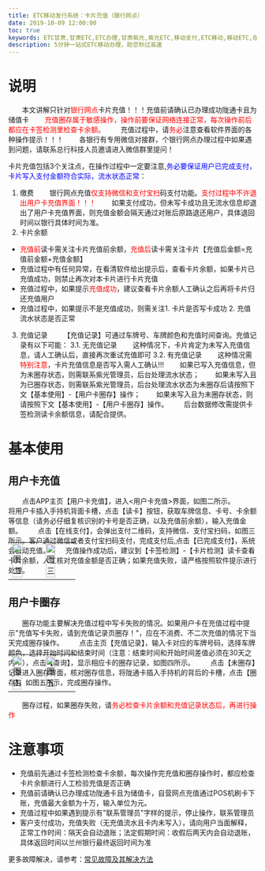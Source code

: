 ```yaml
---
title: ETC移动发行系统：卡片充值（银行网点）
date: 2019-10-09 12:00:00 
toc: true
keywords: ETC甘肃,甘肃ETC,ETC办理,甘肃紫光,紫光ETC,移动支付,ETC移动,移动ETC,在线充值,ETC办理,卡片办理,OBU办理,OBU激活,ETC手持终端,甘肃ETC办理,甘肃ETC发行,移动发行终端,ETC移动发行系统
description: 5分钟一站式ETC移动办理，助您秒过高速
---
```

# 说明
&emsp;&emsp;本文讲解只针对<span style="color:red;">银行网点</span>卡片充值！！！充值前请确认已办理成功陇通卡且为储值卡
&emsp;&emsp;<span style="color:red;">充值圈存属于敏感操作，操作前要保证网络连接正常，每次操作前后都应在卡签检测里检查卡余额。</span>
&emsp;&emsp;充值过程中，请<span style="color:red;">务必</span>注意查看软件界面的各种操作提示！！！
&emsp;&emsp;各银行有专用微信对接群，个银行网点办理过程中如果遇到问题，请联系总行科技人员邀请进入微信群里提问！

卡片充值包括3个关注点，在操作过程中一定要注意,<span style="color:blue;">务必要保证用户已完成支付，卡片写入支付金额符合实际，流水状态正常</span>：
1. 缴费
&emsp;&emsp;银行网点充值<span style="color:red;">仅支持微信和支付宝扫</span>码支付功能。<span style="color:red;">支付过程中不许退出用户卡充值界面！！！</span>
&emsp;&emsp;如果支付成功，但未写卡成功且无流水信息却退出了用户卡充值界面，则充值金额会隔天通过对账后原路退还用户，具体退回时间以银行具体时间为准。
2. 卡片余额
* <span style="color:red;">充值前</span>读卡需关注卡片充值前余额，<span style="color:red;">充值后</span>读卡需关注卡片【充值后金额=充值前金额+充值金额】
* 充值过程中有任何异常，在看清软件给出提示后，查看卡片余额，如果卡片已充值成功，则禁止再次对本卡片进行卡片充值
* 充值过程中，如果提示<span style="color:red;">充值成功</span>，建议查看卡片余额人工确认之后再将卡片归还充值用户
* 充值过程中，如果提示不是充值成功，则需关注1. 卡片是否写卡成功 2. 充值流水状态是否正常
3. 充值记录
&emsp;&emsp;【充值记录】可通过车牌号、车牌颜色和充值时间查询。充值记录有以下可能：
3.1. 无充值记录
&emsp;&emsp;这种情况下，卡片肯定为未写入充值信息，请人工确认后，直接再次重试充值即可
3.2. 有充值记录 
&emsp;&emsp;这种情况需<span style="color:red;">特别注意</span>，卡片充值信息是否写入需人工确认!!!
&emsp;&emsp;如果已写入充值信息，但为未圈存状态，则需联系紫光管理员，后台处理流水状态；
&emsp;&emsp;如果未写入且为已圈存状态，则需联系紫光管理员，后台处理流水状态为未圈存后请按照下文【基本使用】-【用户卡圈存】操作；
&emsp;&emsp;如果未写入且为未圈存状态，则请按照下文【基本使用】-【用户卡圈存】操作。
&emsp;&emsp;后台数据修改需提供卡签检测读卡余额信息，请配合提供。

# 基本使用
## 用户卡充值
&emsp;&emsp;点击APP主页【用户卡充值】，进入<用户卡充值>界面，如图二所示。
&emsp;&emsp;将用户卡插入手持机背面卡槽，点击【读卡】按钮，获取车牌信息、卡号、卡余额等信息（请务必仔细复核识别的卡号是否正确，以及充值前余额），输入充值金额。
&emsp;&emsp;点击【在线支付】，会弹出支付二维码，支持微信、支付宝扫码，如图三所示。客户通过微信或者支付宝扫码支付，完成支付后,点击【已完成支付】，系统会自动充值。
&emsp;&emsp;充值操作成功后，建议到【卡签检测】-【卡片检测】读卡查看卡片余额，人工核对充值金额是否正确；如果充值失败，请严格按照软件提示进行处理。
<table style="margin-top: -80px;">
    <td><img src="/pub-images/recharge-2.png"  width="63%" alt="图二"/></td>
    <td><img src="/pub-images/recharge-3.png"  width="60%" alt="图三"/></td>
</table>

## 用户卡圈存
&emsp;&emsp;圈存功能主要解决充值过程中写卡失败的情况。如果用户卡在充值过程中提示"充值写卡失败，请到充值记录页圈存！"，应在不消费、不二次充值的情况下当天完成圈存操作。
&emsp;&emsp;点击主页【充值记录】，输入卡对应的车牌号码，选择车牌颜色，选择开始时间和结束时间（注意：结束时间和开始时间差值必须在30天之内！），点击【查询】，显示相应卡的圈存记录，如图四所示。
&emsp;&emsp;点击【未圈存】记录进入圈存界面，核对圈存信息，将陇通卡插入手持机的背后的卡槽，点击【圈存】，如图五所示，完成圈存操作。
<table style="margin-top: -80px;">
     <td><img src="/pub-images/recharge-4.png"  width="60%"  alt="图四" /></td>
     <td><img src="/pub-images/recharge-5.png"  width="60%"  alt="图五" /></td>
</table>
&emsp;&emsp;圈存过程，如果圈存失败，请<span style="color:red;">务必检查卡片余额和充值记录状态后，再进行操作</span>

# 注意事项
* 充值前先通过卡签检测检查卡余额，每次操作完充值和圈存操作时，都应检查卡片余额进行人工检验充值是否正确
* 充值前请确认已办理成功陇通卡且为储值卡，自营网点充值通过POS机刷卡下账，充值最大金额为十万，输入单位为元。
* 充值过程中如果遇到提示有"联系管理员"字样的提示，停止操作，联系管理员 
* 客户支付成功，充值失败（无充值流水且卡内未写入），请向用户当面解释，正常工作时间：隔天会自动退账；法定假期时间：收假后两天内会自动退账，具体返回时间以兰州银行最终返回时间为准

更多故障解决，请参考：[常见故障及其解决方法](/2018/10/10/problems/)    



